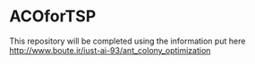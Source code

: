 # ACOforTSP

This repository will be completed using the information put here http://www.boute.ir/iust-ai-93/ant_colony_optimization
